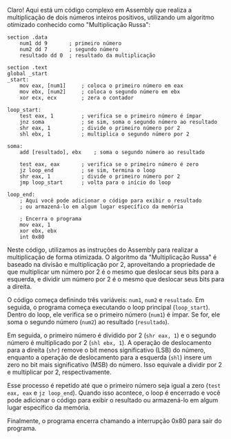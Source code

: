 Claro! Aqui está um código complexo em Assembly que realiza a multiplicação de dois números inteiros positivos, utilizando um algoritmo otimizado conhecido como "Multiplicação Russa":

```assembly
section .data
    num1 dd 9       ; primeiro número
    num2 dd 7       ; segundo número
    resultado dd 0  ; resultado da multiplicação

section .text
global _start
_start:
    mov eax, [num1]     ; coloca o primeiro número em eax
    mov ebx, [num2]     ; coloca o segundo número em ebx
    xor ecx, ecx        ; zera o contador

loop_start:
    test eax, 1         ; verifica se o primeiro número é ímpar
    jnz soma            ; se sim, soma o segundo número ao resultado
    shr eax, 1          ; divide o primeiro número por 2
    shl ebx, 1          ; multiplica o segundo número por 2

soma:
    add [resultado], ebx    ; soma o segundo número ao resultado

    test eax, eax       ; verifica se o primeiro número é zero
    jz loop_end         ; se sim, termina o loop
    shr eax, 1          ; divide o primeiro número por 2
    jmp loop_start      ; volta para o início do loop

loop_end:
    ; Aqui você pode adicionar o código para exibir o resultado
    ; ou armazená-lo em algum lugar específico da memória

    ; Encerra o programa
    mov eax, 1
    xor ebx, ebx
    int 0x80
```

Neste código, utilizamos as instruções do Assembly para realizar a multiplicação de forma otimizada. O algoritmo da "Multiplicação Russa" é baseado na divisão e multiplicação por 2, aproveitando a propriedade de que multiplicar um número por 2 é o mesmo que deslocar seus bits para a esquerda, e dividir um número por 2 é o mesmo que deslocar seus bits para a direita.

O código começa definindo três variáveis: `num1`, `num2` e `resultado`. Em seguida, o programa começa executando o loop principal (`loop_start`). Dentro do loop, ele verifica se o primeiro número (`num1`) é ímpar. Se for, ele soma o segundo número (`num2`) ao resultado (`resultado`).

Em seguida, o primeiro número é dividido por 2 (`shr eax, 1`) e o segundo número é multiplicado por 2 (`shl ebx, 1`). A operação de deslocamento para a direita (`shr`) remove o bit menos significativo (LSB) do número, enquanto a operação de deslocamento para a esquerda (`shl`) insere um zero no bit mais significativo (MSB) do número. Isso equivale a dividir por 2 e multiplicar por 2, respectivamente.

Esse processo é repetido até que o primeiro número seja igual a zero (`test eax, eax` e `jz loop_end`). Quando isso acontece, o loop é encerrado e você pode adicionar o código para exibir o resultado ou armazená-lo em algum lugar específico da memória.

Finalmente, o programa encerra chamando a interrupção 0x80 para sair do programa.